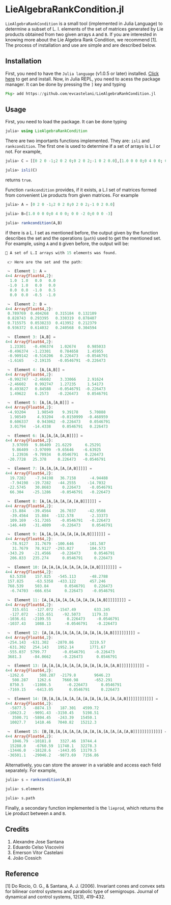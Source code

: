 # LieAlgebraRankCondition.jl


`LieAlgebraRankCondition` is a small tool (implemented in Julia Language) to determine a subset of L. I. elements of the set of matrices generated by Lie products obtained from two given arrays `A` and `B`. If you are interested in knowing more about the Lie Algebra Rank Condition, we recommend [1]. The process of installation and use are simple and are described below. 

## Installation

First, you need to have the `Julia language` (v1.0.5 or later) installed. [Click here](https://julialang.org/) to get and install. Now, in Julia REPL, you need to acess the package manager. It can be done by pressing the `]` key and typing

```julia
Pkg> add https://github.com/evcastelani/LieAlgebraRankCondition.jl
```

## Usage

First, you need to load the package. It can be done typing

```julia
julia> using LieAlgebraRankCondition
```

There are two importants functions implemented. They are: `isli` and `rankcondition`. The first one is used to determine if a set of arrays is L.I or not. For example,

```julia
julia> C = [[0 2 0 -1;2 0 2 0;0 2 0 2;-1 0 2 0.0],[1.0 0 0 0;0 4 0 0; 0 0 -2 0;0 0 0 -3]]

julia> isli(C)
```
returns `true`. 

Function `rankcondition` provides, if it exists, a L.I set of matrices formed from convenient Lie products from given matrices. For example

```julia
julia> A = [0 2 0 -1;2 0 2 0;0 2 0 2;-1 0 2 0.0]

julia> B=[1.0 0 0 0;0 4 0 0; 0 0 -2 0;0 0 0 -3]

julia> rankcondition(A,B)

```
if there is a L. I set as mentioned before, the output given by the function describes the set and the operations (`path`) used to get the mentioned set. For example, using `A` and `B` given before, the output will be:


```julia
🎈 A set of L.I arrays with 15 elements was found.

 👉 Here are the set and the path:  

 ↪  Element 1: A = 
4×4 Array{Float64,2}:
  1.0  1.0   0.0   0.0
 -1.0  1.0   0.0   0.0
  0.0  0.0  -1.0   0.5
  0.0  0.0  -0.5  -1.0

 ↪  Element 2: B = 
4×4 Array{Float64,2}:
 0.789769  0.404268   0.315184  0.132109
 0.828743  0.293395   0.330319  0.878407
 0.715575  0.0538233  0.413952  0.212379
 0.936372  0.614032   0.240568  0.304594

 ↪  Element 3: [A,B] = 
4×4 Array{Float64,2}:
  1.23301   -0.496374   1.02674     0.985033 
 -0.496374  -1.23301    0.784658    1.45955  
 -0.909142  -0.516206   0.226473   -0.0546791
 -1.6165    -2.19135   -0.0546791  -0.226473 

 ↪  Element 4: [A,[A,B]] = 
4×4 Array{Float64,2}:
 -0.992747  -2.46602    3.33066     2.91624  
 -2.46602    0.992747   1.27235     1.54173  
  0.493827   0.84588   -0.0546791  -0.226473 
  1.49622    6.2573    -0.226473    0.0546791

 ↪  Element 5: [A,[A,[A,B]]] = 
4×4 Array{Float64,2}:
 -4.93204     1.98549    9.39178     5.70888  
  1.98549     4.93204   -0.0150999  -0.468959 
  0.606337    0.943062  -0.226473    0.0546791
  3.01794   -14.4338     0.0546791   0.226473 

 ↪  Element 6: [A,[A,[A,[A,B]]]] = 
4×4 Array{Float64,2}:
   3.97099   9.86409  21.6229      6.25291  
   9.86409  -3.97099  -9.65646    -6.63925  
   1.23936  -9.70934   0.0546791   0.226473 
 -20.7728   25.378     0.226473   -0.0546791

 ↪  Element 7: [A,[A,[A,[A,[A,B]]]]] = 
4×4 Array{Float64,2}:
  19.7282    -7.94198   36.7158      -4.94488  
  -7.94198  -19.7282   -44.2555     -14.7032   
 -22.5745    30.8683     0.226473    -0.0546791
  66.304    -25.1286    -0.0546791   -0.226473 

 ↪  Element 8: [A,[A,[A,[A,[A,[A,B]]]]]] = 
4×4 Array{Float64,2}:
  -15.884   -39.4564    26.7037     -42.9508   
  -39.4564   15.884   -132.578       -2.33373  
  109.169   -51.7265    -0.0546791   -0.226473 
 -146.449   -31.4809    -0.226473     0.0546791

 ↪  Element 9: [A,[A,[A,[A,[A,[A,[A,B]]]]]]] = 
4×4 Array{Float64,2}:
  -78.9127   31.7679  -100.646      -101.587    
   31.7679   78.9127  -293.027       104.573    
 -343.29    -21.4566    -0.226473      0.0546791
  206.833   235.274      0.0546791     0.226473 

 ↪  Element 10: [A,[A,[A,[A,[A,[A,[A,[A,B]]]]]]]] = 
4×4 Array{Float64,2}:
  63.5358    157.825   -545.113      -48.2788   
 157.825     -63.5358  -433.122      457.246    
 768.539     503.84       0.0546791    0.226473 
  -6.74703  -666.654      0.226473    -0.0546791

 ↪  Element 11: [A,[A,[A,[A,[A,[A,[A,[A,[A,B]]]]]]]]] = 
4×4 Array{Float64,2}:
   315.651   -127.072  -1547.49        633.245    
  -127.072   -315.651    -92.5073     1179.33     
 -1036.61   -2109.55       0.226473     -0.0546791
 -1037.43    1088.13      -0.0546791    -0.226473 

 ↪  Element 12: [A,[A,[A,[A,[A,[A,[A,[A,[A,[A,B]]]]]]]]]] = 
4×4 Array{Float64,2}:
 -254.143  -631.302   -2870.86       3219.57     
 -631.302   254.143    1952.14       1771.67     
 -555.037  5799.77       -0.0546791    -0.226473 
 3681.3     -84.0662     -0.226473      0.0546791

 ↪  Element 13: [A,[A,[A,[A,[A,[A,[A,[A,[A,[A,[A,B]]]]]]]]]]] = 
4×4 Array{Float64,2}:
 -1262.6       508.287  -2179.8        9646.23     
   508.287    1262.6     7660.98       -652.291    
  8750.5    -11086.5       -0.226473      0.0546791
 -7169.15    -6413.05       0.0546791     0.226473 

 ↪  Element 14: [B,[A,[A,[A,[A,[A,[A,[A,[A,[A,[A,[A,B]]]]]]]]]]]] = 
4×4 Array{Float64,2}:
  -5877.5   -8874.13    187.301   4599.72
 -10623.2   -9091.43  -3150.45    5198.51
   3500.71  -5804.45   -243.39   15450.1 
  10027.7    1410.46   7040.82   15212.3 

 ↪  Element 15: [B,[B,[A,[A,[A,[A,[A,[A,[A,[A,[A,[A,[A,B]]]]]]]]]]]]] = 
4×4 Array{Float64,2}:
   1046.79  -10181.8    3327.46  19744.4 
  15288.0    -6760.59  11740.1   32278.3 
 -13446.0   -18128.6   -1443.05  13179.5 
 -36501.1   -29046.2   -9873.69   7156.86

```

Alternatively, you can store the answer in a variable and access each field separately. For example,

```julia
julia> s = rankcondition(A,B)

julia> s.elements

julia> s.path
``` 

Finally, a secondary function implemented is the `lieprod`, which returns the Lie product between `A` and `B`.  


## Credits

1. Alexandre Jose Santana
1. Eduardo Celso Viscovini
1. Emerson Vitor Castelani
1. João Cossich

## Reference

[1] Do Rocio, O. G., & Santana, A. J. (2006). Invariant cones and convex sets for bilinear control systems and parabolic type of semigroups. Journal of dynamical and control systems, 12(3), 419-432.
